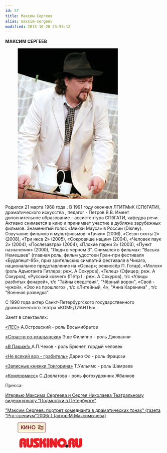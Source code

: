 ```yaml
---
id: 57
title: Максим Сергеев
alias: maxsim-sergeev
modified: 2013-10-20 23:55:12
---
```


**МАКСИМ СЕРГЕЕВ**

<figure><img src="./images/stories/random/maks sergeev.jpg" /></figure>

Родился 21 марта 1968 года . В 1991 году окончил ЛГИТМиК (СПбГАТИ), драматического искусства , педагог - Петров В.В. Имеет дополнительное образование - ассистентура СПбГАТИ, кафедра речи. Активно снимается в кино и принимает участие в дубляже зарубежных фильмов. Знаменитый голос «Микки Мауса» в России (Disney). Озвучание фильмов и мультфильмов: «Тачки» (2006), «Сезон охоты 2» (2008), «Три икса 2» (2005), «Сокровище нации» (2004), «Человек паук 2» (2004), «Послезавтра» (2004), «Плохие парни 2» (2003), «Пункт назначения» (2000), "Люди в черном 3". Снимался в фильмах: "Васька Немешаев" (главная роль, фильм удостоен Гран-при фестиваля «Будапешт-95», приз зрительских симпатий фестиваля в Чикаго, национальное представление на «Оскар»; режиссёр П. Готар), «Молох» (роль Адъютанта Гитлера; реж. А Сокуров), «Телец» (Офицер; реж. А Сокуров), «Русский ковчег» (Пётр I ; реж. А Сокуров), т/с «Улицы разбитых фонарей», т/с "Тайны следствия", "Чёрный ворон", «Свой - чужой», «Эхо из прошлого» , т/с «Литейный, 4», "Анна Каренина" , т/с "Военная разведка".

С 1990 года актер Санкт-Петербургского государственного драматического театра «КОМЕДИАНТЫ» .

Занят в спектаклях:

<a href="91-les.html">«ЛЕС»</a> А.Островский - роль Восьмибратов

<a href="59-strasti-po-italianski.html">«Страсти по-итальянски»</a> Э.де Филиппо - роль Джованни

<a href="41-v-paris.html">«В Париж!» </a>А.П.Чехов - роль Брюнет, гордый человек

<a href="70-vor.html">«Не всякий вор - грабитель»</a> Дарио Фо - роль Фрацози

<a href="72-trigorin.html">«Записные книжки Тригорина»</a> Т.Уильямс - роль Шамраев

<a href="282-kompromiss-sdovlatov.html">«Компромисс»</a> С.Довлатова - роль фотохудожник Жбанков

Пресса:

<a href="242-pressa-podmostki-peterburga-sergeev-i-nikolaev.html">Итервью Максима Сергеева и Сергея Николаева Театральному видеожурналу "Подмостки в Петербурге"</a>

<a href="270-q-----q.html">"Максим Сергеев: портрет комедианта в драматических тонах" (газета "Pro-сцениум"2006г.) (автор:М.Максимычева)</a>

<figure><a href="http://www.kino-teatr.ru/teatr/acter/m/ros/3876/bio/"><img src="./images/stories/random/kino-teatr-88x31.gif" /></a></figure>

<figure><a href="http://ruskino.ru/art/3953"><img src="./images/stories/random/rus-.png" /></a></figure>

